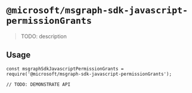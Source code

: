 # `@microsoft/msgraph-sdk-javascript-permissionGrants`

> TODO: description

## Usage

```
const msgraphSdkJavascriptPermissionGrants = require('@microsoft/msgraph-sdk-javascript-permissionGrants');

// TODO: DEMONSTRATE API
```
